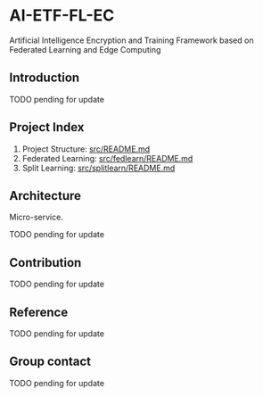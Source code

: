 # AI-ETF-FL-EC
Artificial Intelligence Encryption and Training Framework based on Federated Learning and Edge Computing

## Introduction

TODO pending for update

## Project Index

1. Project Structure: [src/README.md](src/README.md)
2. Federated Learning: [src/fedlearn/README.md](src/fedlearn/README.md)
3. Split Learning: [src/splitlearn/README.md](src/splitlearn/README.md)

## Architecture

Micro-service.

TODO pending for update

## Contribution

TODO pending for update

## Reference

TODO pending for update

## Group contact

TODO pending for update



   



   
  

